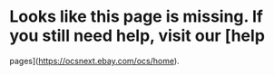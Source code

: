 # Looks like this page is missing. If you still need help, visit our [help
pages](https://ocsnext.ebay.com/ocs/home).

